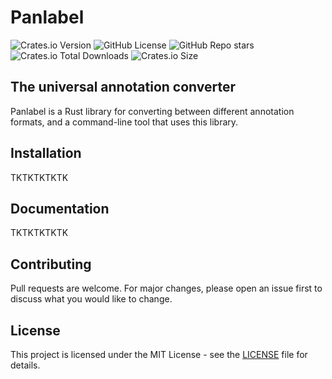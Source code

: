 # Panlabel

![Crates.io Version](https://img.shields.io/crates/v/panlabel)
![GitHub License](https://img.shields.io/github/license/strickvl/panlabel)
![GitHub Repo stars](https://img.shields.io/github/stars/strickvl/panlabel)
![Crates.io Total Downloads](https://img.shields.io/crates/d/panlabel)
![Crates.io Size](https://img.shields.io/crates/size/panlabel)

## The universal annotation converter

Panlabel is a Rust library for converting between different annotation formats,
and a command-line tool that uses this library.

## Installation

TKTKTKTKTK

## Documentation

TKTKTKTKTK

## Contributing

Pull requests are welcome. For major changes, please open an issue first to
discuss what you would like to change.

## License

This project is licensed under the MIT License - see the [LICENSE](LICENSE) file for details.
